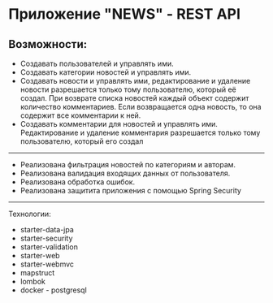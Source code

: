 # Приложение "NEWS" - REST API
## Возможности:
- Создавать пользователей и управлять ими.
- Создавать категории новостей и управлять ими.
- Создавать новости и управлять ими, редактирование и удаление новости разрешается
только тому пользователю, который её создал. При возврате списка новостей каждый объект содержит количество комментариев. 
Если возвращается одна новость, то она содержит все комментарии к ней.
- Создавать комментарии для новостей и управлять ими. Редактирование и удаление комментария разрешается только тому пользователю, который его создал


---

- Реализована фильтрация новостей по категориям и авторам.
- Реализована валидация входящих данных от пользователя.
- Реализована обработка ошибок.
- Реализована защитита приложения с помощью Spring Security


---

Технологии:
- starter-data-jpa
- starter-security
- starter-validation
- starter-web
- starter-webmvc
- mapstruct
- lombok
- docker - postgresql 
